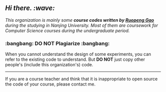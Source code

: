 <h2><em> Hi there. :wave: </em></h2>

<!--

**Here are some ideas to get you started:**

🙋‍♀️ A short introduction - what is your organization all about?
🌈 Contribution guidelines - how can the community get involved?
👩‍💻 Useful resources - where can the community find your docs? Is there anything else the community should know?
🍿 Fun facts - what does your team eat for breakfast?
🧙 Remember, you can do mighty things with the power of [Markdown](https://docs.github.com/github/writing-on-github/getting-started-with-writing-and-formatting-on-github/basic-writing-and-formatting-syntax)
-->

<!-- Introduction -->
<p>
  <em>This organization is mainly some <strong>course codes written by <a href="https://github.com/HELLORPG">Ruopeng Gao</a></strong> during the studying in Nanjing University. Most of them are coursework for Computer Science courses during the undergraduate period.</em>
</p>

<!-- Warning -->
<p>
  <h3>:bangbang: DO NOT Plagiarize :bangbang:</h3>
  When you cannot understand the design of some experiments, you can refer to the existing code to understand. But <strong>DO NOT</strong> just copy other people's (include this organization's) code.
</p>

<HR>
  
<!-- NOTE -->
<p>
  If you are a course teacher and think that it is inappropriate to open source the code of your course, please contact me.
</p>
